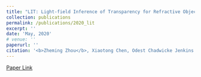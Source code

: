 ```yaml
---
title: "LIT: Light-field Inference of Transparency for Refractive Object Localization"
collection: publications
permalink: /publications/2020_lit
excerpt: ''
date: 'May, 2020'
# venue: ''
paperurl: ''
citation: '<b>Zheming Zhou</b>, Xiaotong Chen, Odest Chadwicke Jenkins. <i>IEEE Robotics and Automation Letters (RA-L)</i>'
---
```


[Paper Link](https://arxiv.org/abs/1910.00721)
